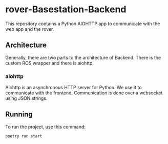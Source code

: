 # rover-Basestation-Backend

This repository contains a Python AIOHTTP app to communicate with the web app
and the rover.

## Architecture

Generally, there are two parts to the architecture of Backend. There is the
custom ROS wrapper and there is aiohttp.

### aiohttp

Aiohttp is an asynchronous HTTP server for Python. We use it to communicate with
the frontend. Communication is done over a websocket using JSON strings.

## Running

To run the project, use this command:

```bash
poetry run start
```
